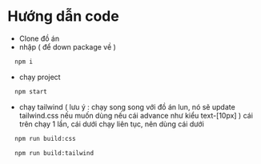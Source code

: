 # Hướng dẫn code
- Clone đồ án
- nhập ( để down package về )
```bash
  npm i 
```
- chạy project
```bash
  npm start
```
- chạy tailwind ( lưu ý : chạy song song với đồ án lun, nó sẽ update tailwind.css nếu muốn dùng nếu cái advance như kiểu text-[10px] ) cái trên chạy 1 lần, cái dưới chạy liên tục, nên dùng cái dưới
```bash
  npm run build:css 
```
```bash
  npm run build:tailwind
```
